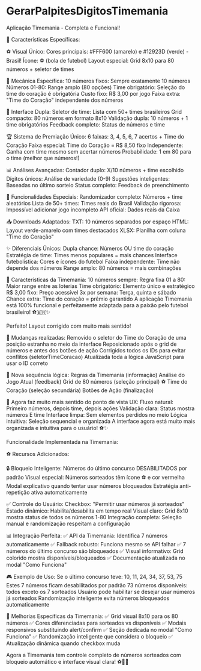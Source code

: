 # GerarPalpitesDigitosTimemania

Aplicação Timemania - Completa e Funcional!

🎨 Características Específicas:

⚽ Visual Único:
Cores principais: #FFF600 (amarelo) e #12923D (verde) - Brasil!
Ícone: ⚽ (bola de futebol)
Layout especial: Grid 8x10 para 80 números + seletor de times

🏈 Mecânica Específica:
10 números fixos: Sempre exatamente 10 números
Números 01-80: Range amplo (80 opções)
Time obrigatório: Seleção do time do coração é obrigatória
Custo fixo: R$ 3,00 por jogo
Faixa extra: "Time do Coração" independente dos números

🎯 Interface Dupla:
Seletor de time: Lista com 50+ times brasileiros
Grid compacto: 80 números em formato 8x10
Validação dupla: 10 números + 1 time obrigatórios
Feedback completo: Status de números e time

🏆 Sistema de Premiação Único:
6 faixas: 3, 4, 5, 6, 7 acertos + Time do Coração
Faixa especial: Time do Coração = R$ 8,50 fixo
Independente: Ganha com time mesmo sem acertar números
Probabilidade: 1 em 80 para o time (melhor que números!)

📊 Análises Avançadas:
Contador duplo: X/10 números + time escolhido
Dígitos únicos: Análise de variedade (0-9)
Sugestões inteligentes: Baseadas no último sorteio
Status completo: Feedback de preenchimento

🎲 Funcionalidades Especiais:
Randomizador completo: Números + time aleatórios
Lista de 50+ times: Times reais do Brasil
Validação rigorosa: Impossível adicionar jogo incompleto
API oficial: Dados reais da Caixa

📥 Downloads Adaptados:
TXT: 10 números separados por espaço
HTML: Layout verde-amarelo com times destacados
XLSX: Planilha com coluna "Time do Coração"

✨ Diferenciais Únicos:
Dupla chance: Números OU time do coração
Estratégia de time: Times menos populares = mais chances
Interface futebolística: Cores e ícones do futebol
Faixa independente: Time não depende dos números
Range amplo: 80 números = mais combinações

🏅 Características da Timemania:
10 números sempre: Regra fixa
01 a 80: Maior range entre as loterias
Time obrigatório: Elemento único e estratégico
R$ 3,00 fixo: Preço acessível
3x por semana: Terça, quinta e sábado
Chance extra: Time do coração = prêmio garantido
A aplicação Timemania está 100% funcional e perfeitamente adaptada para a paixão pelo futebol brasileiro! ⚽🇧🇷✨


Perfeito! Layout corrigido com muito mais sentido!

🔧 Mudanças realizadas:
Removido o seletor do Time do Coração de uma posição estranha no meio da interface
Reposicionado após o grid de números e antes dos botões de ação
Corrigidos todos os IDs para evitar conflitos (seletorTimeCoracao)
Atualizada toda a lógica JavaScript para usar o ID correto

📍 Nova sequência lógica:
Regras da Timemania (informação)
Análise do Jogo Atual (feedback)
Grid de 80 números (seleção principal)
⚽ Time do Coração (seleção secundária)
Botões de Ação (finalização)

🎯 Agora faz muito mais sentido do ponto de vista UX:
Fluxo natural: Primeiro números, depois time, depois ações
Validação clara: Status mostra números E time
Interface limpa: Sem elementos perdidos no meio
Lógica intuitiva: Seleção sequencial e organizada
A interface agora está muito mais organizada e intuitiva para o usuário! ⚽✨


Funcionalidade Implementada na Timemania:

⚽ Recursos Adicionados:

🔒 Bloqueio Inteligente:
Números do último concurso DESABILITADOS por padrão
Visual especial: Números sorteados têm ícone ⚽ e cor vermelha
Modal explicativo quando tentar usar números bloqueados
Estratégia anti-repetição ativa automaticamente

✅ Controle do Usuário:
Checkbox: "Permitir usar números já sorteados"
Estado dinâmico: Habilita/desabilita em tempo real
Visual claro: Grid 8x10 mostra status de todos os números 1-80
Integração completa: Seleção manual e randomização respeitam a configuração

📊 Integração Perfeita:
✅ API da Timemania: Identifica 7 números automaticamente
✅ Fallback robusto: Funciona mesmo se API falhar
✅ 7 números do último concurso são bloqueados
✅ Visual informativo: Grid colorido mostra disponíveis/bloqueados
✅ Documentação atualizada no modal "Como Funciona"

🎮 Exemplo de Uso:
Se o último concurso teve: 10, 11, 24, 34, 37, 53, 75
Estes 7 números ficam desabilitados por padrão
73 números disponíveis: todos exceto os 7 sorteados
Usuário pode habilitar se desejar usar números já sorteados
Randomização inteligente evita números bloqueados automaticamente

🚀 Melhorias Específicas da Timemania:
✅ Grid visual 8x10 para os 80 números
✅ Cores diferenciadas para sorteados vs disponíveis
✅ Modais responsivos substituindo alert/confirm
✅ Seção dedicada no modal "Como Funciona"
✅ Randomização inteligente que considera o bloqueio
✅ Atualização dinâmica quando checkbox muda

Agora a Timemania tem controle completo de números sorteados com bloqueio automático e interface visual clara! ⚽🎯✨


